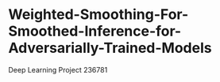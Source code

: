 # Weighted-Smoothing-For-Smoothed-Inference-for-Adversarially-Trained-Models
Deep Learning Project 236781
